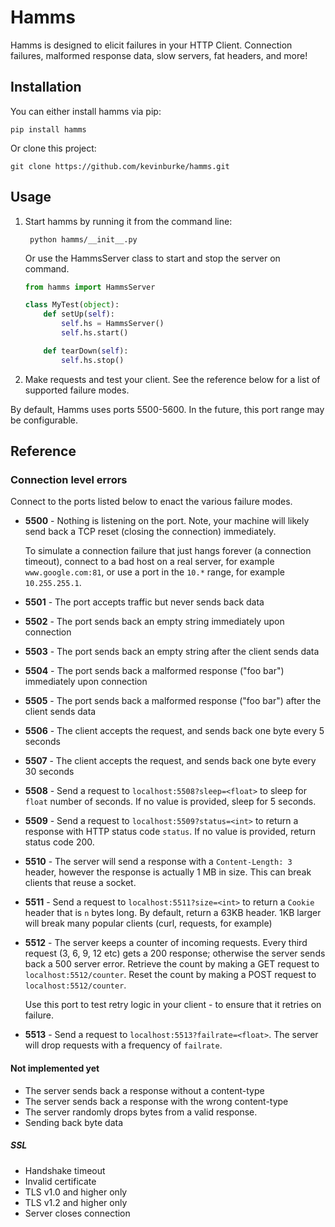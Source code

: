 # Hamms

Hamms is designed to elicit failures in your HTTP Client. Connection failures,
malformed response data, slow servers, fat headers, and more!

## Installation

You can either install hamms via pip:

    pip install hamms

Or clone this project:

    git clone https://github.com/kevinburke/hamms.git

## Usage

1. Start hamms by running it from the command line:

        python hamms/__init__.py

    Or use the HammsServer class to start and stop the server on command.

    ```python
    from hamms import HammsServer

    class MyTest(object):
        def setUp(self):
            self.hs = HammsServer()
            self.hs.start()

        def tearDown(self):
            self.hs.stop()
    ```

2. Make requests and test your client. See the reference below for a list of
   supported failure modes.

By default, Hamms uses ports 5500-5600. In the future, this port range may be
configurable.

## Reference

### Connection level errors

Connect to the ports listed below to enact the various failure modes.

- **5500** - Nothing is listening on the port. Note, your machine will likely
send back a TCP reset (closing the connection) immediately.

    To simulate a connection failure that just hangs forever (a connection
    timeout), connect to a bad host on a real server, for example
    `www.google.com:81`, or use a port in the `10.*` range, for example
    `10.255.255.1`.

- **5501** - The port accepts traffic but never sends back data

- **5502** - The port sends back an empty string immediately upon connection

- **5503** - The port sends back an empty string after the client sends data

- **5504** - The port sends back a malformed response ("foo bar") immediately upon connection

- **5505** - The port sends back a malformed response ("foo bar") after the client sends data

- **5506** - The client accepts the request, and sends back one byte every 5 seconds

- **5507** - The client accepts the request, and sends back one byte every 30 seconds

- **5508** - Send a request to `localhost:5508?sleep=<float>` to sleep
for `float` number of seconds. If no value is provided, sleep for 5 seconds.

- **5509** - Send a request to `localhost:5509?status=<int>` to return
  a response with HTTP status code `status`. If no value is provided, return
  status code 200.

- **5510** - The server will send a response with a `Content-Length: 3` header,
  however the response is actually 1 MB in size. This can break clients that
  reuse a socket.

- **5511** - Send a request to `localhost:5511?size=<int>` to return a `Cookie`
  header that is `n` bytes long. By default, return a 63KB header. 1KB larger
  will break many popular clients (curl, requests, for example)

- **5512** - The server keeps a counter of incoming requests. Every third
request (3, 6, 9, 12 etc) gets a 200 response; otherwise the server sends
back a 500 server error. Retrieve the count by making a GET request to
`localhost:5512/counter`. Reset the count by making a POST request to
`localhost:5512/counter`.

    Use this port to test retry logic in your client - to ensure that it
    retries on failure.

- **5513** - Send a request to `localhost:5513?failrate=<float>`. The server
  will drop requests with a frequency of `failrate`.

#### Not implemented yet

- The server sends back a response without a content-type
- The server sends back a response with the wrong content-type
- The server randomly drops bytes from a valid response.
- Sending back byte data

##### SSL

- Handshake timeout
- Invalid certificate
- TLS v1.0 and higher only
- TLS v1.2 and higher only
- Server closes connection
